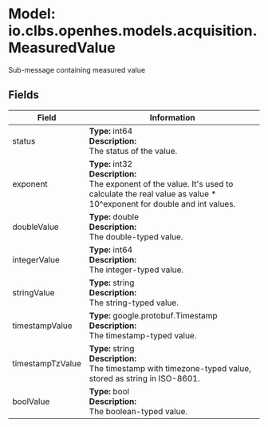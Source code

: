 # Model: io.clbs.openhes.models.acquisition.MeasuredValue

Sub-message containing measured value

## Fields

| Field | Information |
| --- | --- |
| status | <b>Type:</b> int64<br><b>Description:</b><br>The status of the value. |
| exponent | <b>Type:</b> int32<br><b>Description:</b><br>The exponent of the value. It's used to calculate the real value as value * 10^exponent for double and int values. |
| doubleValue | <b>Type:</b> double<br><b>Description:</b><br>The double-typed value. |
| integerValue | <b>Type:</b> int64<br><b>Description:</b><br>The integer-typed value. |
| stringValue | <b>Type:</b> string<br><b>Description:</b><br>The string-typed value. |
| timestampValue | <b>Type:</b> google.protobuf.Timestamp<br><b>Description:</b><br>The timestamp-typed value. |
| timestampTzValue | <b>Type:</b> string<br><b>Description:</b><br>The timestamp with timezone-typed value, stored as string in ISO-8601. |
| boolValue | <b>Type:</b> bool<br><b>Description:</b><br>The boolean-typed value. |

